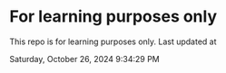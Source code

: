 # For learning purposes only
This repo is for learning purposes only.
Last updated at

Saturday, October 26, 2024 9:34:29 PM

